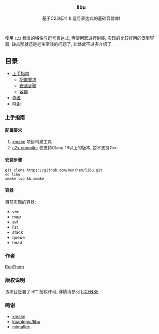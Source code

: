 <p align="center">
<!--
  <a href="https://github.com/RunThem/libu/">
    <img src="images/logo.png" alt="Logo" width="80" height="80">
  </a>
-->

  <h3 align="center">libu</h3>
  <p align="center">基于C23标准 & 逗号表达式的基础容器库!</p>
</p>
<br />

使用 `C23` 标准的特性与逗号表达式, 再使用宏进行封装, 实现的比较好用的泛型容器,
缺点那就还是老生常谈的问题了, 此处就不过多介绍了.
 
## 目录

- [上手指南](#上手指南)
  - [配置要求](#配置要求)
  - [安装步骤](#安装步骤)
  - [容器](#容器)
- [作者](#作者)
- [鸣谢](#鸣谢)

### 上手指南

#### 配置要求

1. [xmake](https://github.com/xmake-io/xmake) 项目构建工具
2. [c2x compiler](https://zh.cppreference.com/w/c/23) 仅支持Clang 16以上的版本, 暂不支持Gcc

#### **安装步骤**

```shell
git clone https://github.com/RunThem/libu.git
cd libu
xmake lsp && xmake
```

#### 容器

目前实现的容器:
- vec
- map
- avl
- list
- stack
- queue
- head

### 作者

<a href="mailto:iccy.fun@outlook.com">RunThem</a>

### 版权说明

该项目签署了 `MIT` 授权许可, 详情请参阅 [LICENSE](https://github.com/RunThem/libu/blob/master/LICENSE)

### 鸣谢

- [xmake](https://github.com/xmake-io/xmake)
- [koanlogic/libu](https://github.com/koanlogic/libu)
- [mimalloc](https://github.com/microsoft/mimalloc)
